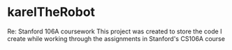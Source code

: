# karelTheRobot
Re: Stanford 106A coursework
This project was created to store the code I create while working through the assignments in Stanford's CS106A course
